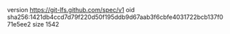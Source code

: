 version https://git-lfs.github.com/spec/v1
oid sha256:1421db4ccd7d79f220d50f195ddb9d67aab3f6cbfe4031722bcb137f071e5ee2
size 1542
